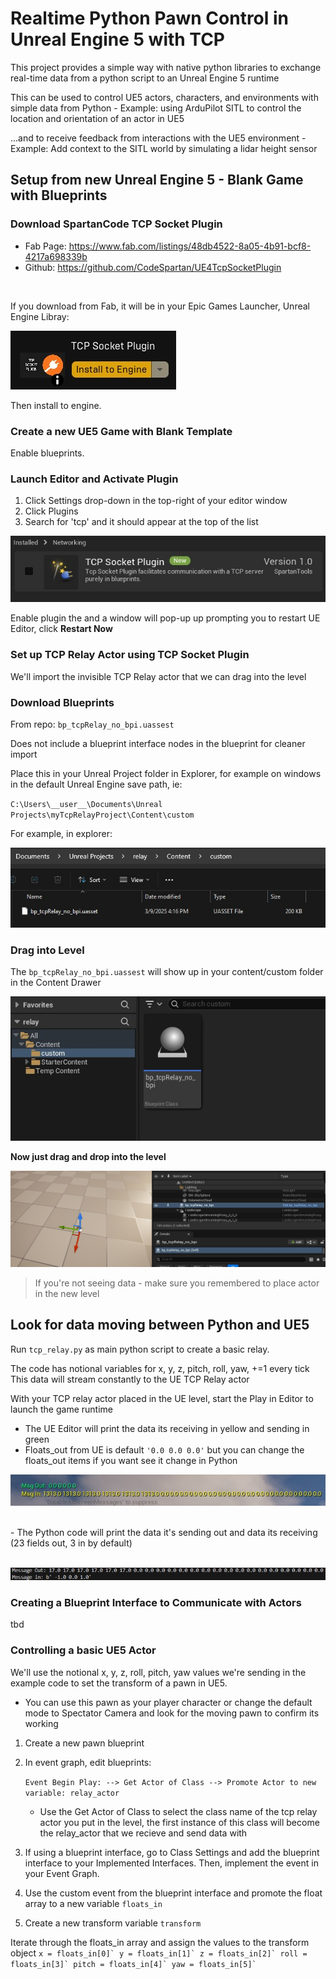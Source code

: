 # Realtime Python Pawn Control in Unreal Engine 5 with TCP
This project provides a simple way with native python libraries to exchange real-time data from a python script to an Unreal Engine 5 runtime

This can be used to control UE5 actors, characters, and environments with simple data from Python
    - Example: using ArduPilot SITL to control the location and orientation of an actor in UE5

...and to receive feedback from interactions with the UE5 environment
    - Example: Add context to the SITL world by simulating a lidar height sensor


## Setup from new Unreal Engine 5 - Blank Game with Blueprints

### Download SpartanCode TCP Socket Plugin
 - Fab Page: https://www.fab.com/listings/48db4522-8a05-4b91-bcf8-4217a698339b
 - Github: https://github.com/CodeSpartan/UE4TcpSocketPlugin

<br>

 If you download from Fab, it will be in your Epic Games Launcher, Unreal Engine Libray:

![Install Plugin to Libary](media/tcp_socket_plugin_uelibrary.jpg)

Then install to engine.

### Create a new UE5 Game with Blank Template
Enable blueprints.

### Launch Editor and Activate Plugin
1. Click Settings drop-down in the top-right of your editor window
2. Click Plugins
3. Search for 'tcp' and it should appear at the top of the list


![Project screenshot](media/tcp_socket_plugin_enable.jpg)

Enable plugin the and a window will pop-up up prompting you to restart UE Editor, click **Restart Now**

### Set up TCP Relay Actor using TCP Socket Plugin
We'll import the invisible TCP Relay actor that we can drag into the level

### Download Blueprints

From repo: `bp_tcpRelay_no_bpi.uassest`

Does not include a blueprint interface nodes in the blueprint for cleaner import

Place this in your Unreal Project folder in Explorer, for example on windows in the default Unreal Engine save path, ie: <br>

`C:\Users\__user__\Documents\Unreal Projects\myTcpRelayProject\Content\custom`

For example, in explorer:

![Project screenshot](media/example_save_location.jpg)

### Drag into Level
The `bp_tcpRelay_no_bpi.uassest` will show up in your content/custom folder in the Content Drawer

![Project screenshot](media/custom_content_with_imported_asset.jpg)

**Now just drag and drop into the level**

![Project screenshot](media/asset_in_level.jpg)

> If you're not seeing data - make sure you remembered to place actor in the new level

## Look for data moving between Python and UE5
Run `tcp_relay.py` as main python script to create a basic relay.

The code has notional variables for x, y, z, pitch, roll, yaw, +=1 every tick 
This data will stream constantly to the UE TCP Relay actor

With your TCP relay actor placed in the UE level, start the Play in Editor to launch the game runtime

- The UE Editor will print the data its receiving in yellow and sending in green<br>
- Floats_out from UE is default `'0.0 0.0 0.0'` but you can change the floats_out items if you want see it change in Python

![Project screenshot](media/data_exchanged.jpg)

<br>
- The Python code will print the data it's sending out and data its receiving (23 fields out, 3 in by default)<br><br>

![Project screenshot](media/python_data_exchanged.jpg)

### Creating a Blueprint Interface to Communicate with Actors
tbd


### Controlling a basic UE5 Actor
We'll use the notional x, y, z, roll, pitch, yaw values we're sending in the example code to set the transform of a pawn in UE5.

- You can use this pawn as your player character or change the default mode to Spectator Camera and look for the moving pawn to confirm its working

1. Create a new pawn blueprint

2. In event graph, edit blueprints:

    `Event Begin Play: --> Get Actor of Class --> Promote Actor to new variable: relay_actor`
    - Use the Get Actor of Class to select the class name of the tcp relay actor you put in the level, the first instance of this class will become the relay_actor that we recieve and send data with

3. If using a blueprint interface, go to Class Settings and add the blueprint interface to your Implemented Interfaces. Then, implement the event in your Event Graph.

4. Use the custom event from the blueprint interface and promote the float array to a new variable `floats_in`

5. Create a new transform variable `transform`

Iterate through the floats_in array and assign the values to the transform object
    ```
    x = floats_in[0]`
    y = floats_in[1]`
    z = floats_in[2]`
    roll = floats_in[3]`
    pitch = floats_in[4]`
    yaw = floats_in[5]`
    ```